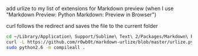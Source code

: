 
add urlize to my list of extensions for Markdown preview (when I use "Markdown Preview: Python Markdown: Preview in Browser")

curl follows the redirect and saves the file to the current folder
```bash
cd ~/Library/Application\ Support/Sublime\ Text\ 2/Packages/Markdown\ Preview/markdown/extensions
curl -L https://github.com/r0wb0t/markdown-urlize/blob/master/urlize.py?raw=true -o ./urlize.py
sudo python2.6 -m compileall .
```


